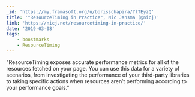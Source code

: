 ```yaml
---
_id: 'https://my.framasoft.org/u/borisschapira/?lTEyzQ'
title: '"ResourceTiming in Practice", Nic Jansma (@nicj)'
link: 'https://nicj.net/resourcetiming-in-practice/'
date: '2019-03-08'
tags:
    - boostmarks
    - ResourceTiming
---
```


<div class="markdown"><p>&quot;ResourceTiming exposes accurate performance metrics for all of the resources fetched on your page. You can use this data for a variety of scenarios, from investigating the performance of your third-party libraries to taking specific actions when resources aren’t performing according to your performance goals.&quot;
</p></div>
